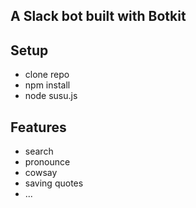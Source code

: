 A Slack bot built with Botkit
-----------------------------


## Setup

- clone repo
- npm install
- node susu.js


## Features

- search
- pronounce
- cowsay
- saving quotes
- ...

